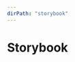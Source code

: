 ```yaml
---
dirPath: "storybook"
---
```


# Storybook

<listAnchor :list="list"></listAnchor>

<script>
  export default {
    computed: {
      list: function () {
        return this.$page.storybook
      }
    }
  }
</script>
